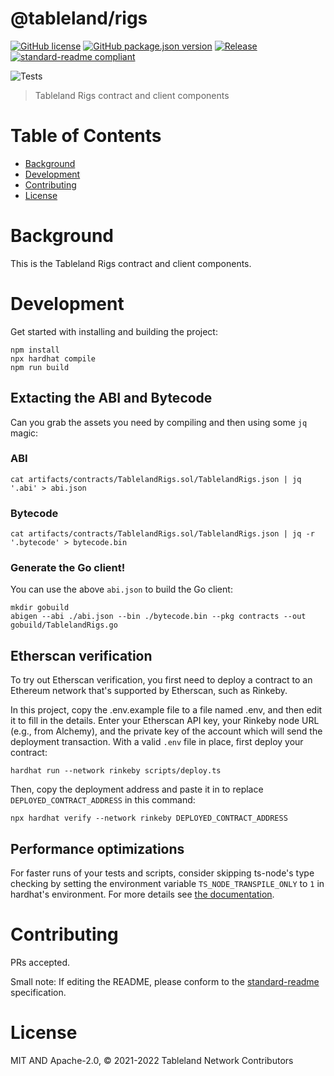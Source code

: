 # @tableland/rigs

[![GitHub license](https://img.shields.io/github/license/tablelandnetwork/rigs.svg)](./LICENSE)
[![GitHub package.json version](https://img.shields.io/github/package-json/v/tablelandnetwork/rigs.svg)](./package.json)
[![Release](https://img.shields.io/github/release/tablelandnetwork/rigs.svg)](https://github.com/tablelandnetwork/rigs/releases/latest)
[![standard-readme compliant](https://img.shields.io/badge/standard--readme-OK-green.svg)](https://github.com/RichardLitt/standard-readme)

![Tests](https://github.com/tablelandnetwork/rigs/workflows/Test/badge.svg)

> Tableland Rigs contract and client components

# Table of Contents

- [Background](#background)
- [Development](#development)
- [Contributing](#contributing)
- [License](#license)

# Background

This is the Tableland Rigs contract and client components.

# Development

Get started with installing and building the project:

```shell
npm install
npx hardhat compile
npm run build
```

## Extacting the ABI and Bytecode

Can you grab the assets you need by compiling and then using some `jq` magic:

### ABI

```shell
cat artifacts/contracts/TablelandRigs.sol/TablelandRigs.json | jq '.abi' > abi.json
```

### Bytecode

```shell
cat artifacts/contracts/TablelandRigs.sol/TablelandRigs.json | jq -r '.bytecode' > bytecode.bin
```

### Generate the Go client!

You can use the above `abi.json` to build the Go client:

```shell
mkdir gobuild
abigen --abi ./abi.json --bin ./bytecode.bin --pkg contracts --out gobuild/TablelandRigs.go
```

## Etherscan verification

To try out Etherscan verification, you first need to deploy a contract to an Ethereum network that's supported by Etherscan, such as Rinkeby.

In this project, copy the .env.example file to a file named .env, and then edit it to fill in the details. Enter your Etherscan API key, your Rinkeby node URL (e.g., from Alchemy), and the private key of the account which will send the deployment transaction. With a valid `.env` file in place, first deploy your contract:

```shell
hardhat run --network rinkeby scripts/deploy.ts
```

Then, copy the deployment address and paste it in to replace `DEPLOYED_CONTRACT_ADDRESS` in this command:

```shell
npx hardhat verify --network rinkeby DEPLOYED_CONTRACT_ADDRESS
```

## Performance optimizations

For faster runs of your tests and scripts, consider skipping ts-node's type checking by setting the environment variable `TS_NODE_TRANSPILE_ONLY` to `1` in hardhat's environment. For more details see [the documentation](https://hardhat.org/guides/typescript.html#performance-optimizations).

# Contributing

PRs accepted.

Small note: If editing the README, please conform to the
[standard-readme](https://github.com/RichardLitt/standard-readme) specification.

# License

MIT AND Apache-2.0, © 2021-2022 Tableland Network Contributors
